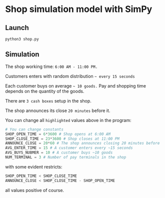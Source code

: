 # Shop simulation model with SimPy

## Launch

    python3 shop.py

## Simulation

The shop working time: `6:00 AM - 11:00 PM.`

Customers enters with random distribution `~ every 15 seconds`

Each customer buys on average `~ 10 goods.` Pay and shopping time depends on the quantity of the goods.

There are `3 cash boxes` setup in the shop.

The shop announces its close `20 minutes` before it.

You can change all `highlighted` values above in the program:
```py
# You can change constants
SHOP_OPEN_TIME = 6*3600 # Shop opens at 6:00 AM
SHOP_CLOSE_TIME = 23*3600 # Shop closes at 11:00 PM
ANNOUNCE_CLOSE = 20*60 # The shop announces closing 20 minutes before
AVG_ENTER_TIME = 15 # A customer enters every ~15 seconds
AVG_BUYS_NUBMER = 10 # A customer buys ~10 goods
NUM_TERMINAL = 3 # Number of pay terminals in the shop
```
with some evident restricts:
```py
SHOP_OPEN_TIME < SHOP_CLOSE_TIME
ANNOUNCE_CLOSE < SHOP_CLOSE_TIME - SHOP_OPEN_TIME
```
all values positive of course.